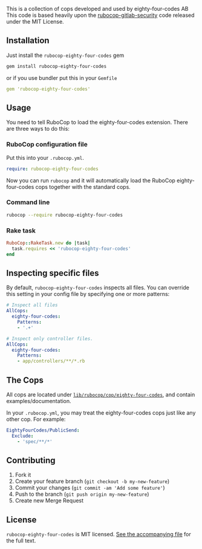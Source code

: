 This is a collection of cops developed and used by eighty-four-codes AB
This code is based heavily upon the [rubocop-gitlab-security](https://gitlab.com/gitlab-org/rubocop-gitlab-security)
code released under the MIT License.

## Installation

Just install the `rubocop-eighty-four-codes` gem

```bash
gem install rubocop-eighty-four-codes
```

or if you use bundler put this in your `Gemfile`

```yaml
gem 'rubocop-eighty-four-codes'
```

## Usage

You need to tell RuboCop to load the eighty-four-codes extension. There are three
ways to do this:

### RuboCop configuration file

Put this into your `.rubocop.yml`.

```yaml
require: rubocop-eighty-four-codes
```

Now you can run `rubocop` and it will automatically load the RuboCop eighty-four-codes
cops together with the standard cops.

### Command line

```bash
rubocop --require rubocop-eighty-four-codes
```

### Rake task

```ruby
RuboCop::RakeTask.new do |task|
  task.requires << 'rubocop-eighty-four-codes'
end
```

## Inspecting specific files

By default, `rubocop-eighty-four-codes` inspects all files. You can override this setting in your config file by specifying one or more patterns:

```yaml
# Inspect all files
AllCops:
  eighty-four-codes:
    Patterns:
    - '.+'
```

```yaml
# Inspect only controller files.
AllCops:
  eighty-four-codes:
    Patterns:
    - app/controllers/**/*.rb
```

## The Cops

All cops are located under
[`lib/rubocop/cop/eighty-four-codes`](lib/rubocop/cop/eighty-four-codes), and contain
examples/documentation.

In your `.rubocop.yml`, you may treat the eighty-four-codes cops just like any other
cop. For example:

```yaml
EightyFourCodes/PublicSend:
  Exclude:
    - 'spec/**/*'
```

## Contributing

1. Fork it
2. Create your feature branch (`git checkout -b my-new-feature`)
3. Commit your changes (`git commit -am 'Add some feature'`)
4. Push to the branch (`git push origin my-new-feature`)
5. Create new Merge Request

## License

`rubocop-eighty-four-codes` is MIT licensed. [See the accompanying file](LICENSE.md) for
the full text.
